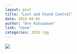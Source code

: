 ```yaml
---
layout: post
title: "Lost and Found Central"
date: 2015-04-01
author: "Are Riksaasen"
link: "none"
categories: 2015 rpg
---
```

![]({{site.url}}/2015images/LostandFoundCentral.jpg)
